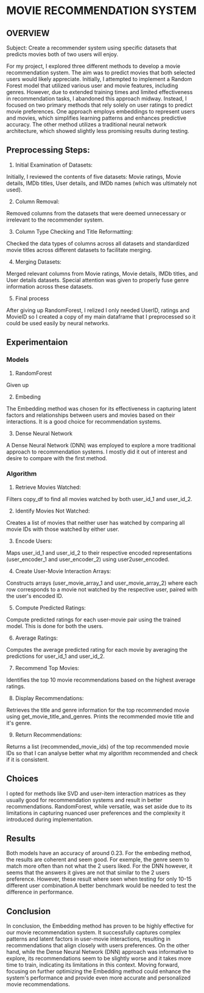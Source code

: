 # MOVIE RECOMMENDATION SYSTEM

## OVERVIEW

Subject: Create a recommender system using specific datasets that predicts movies both of two users will enjoy.

For my project, I explored three different methods to develop a movie recommendation system. The aim was to predict movies that both selected users would likely appreciate. Initially, I attempted to implement a Random Forest model that utilized various user and movie features, including genres. However, due to extended training times and limited effectiveness in recommendation tasks, I abandoned this approach midway. Instead, I focused on two primary methods that rely solely on user ratings to predict movie preferences. One approach employs embeddings to represent users and movies, which simplifies learning patterns and enhances predictive accuracy. The other method utilizes a traditional neural network architecture, which showed slightly less promising results during testing. 

## Preprocessing Steps:

1. Initial Examination of Datasets:

Initially, I reviewed the contents of five datasets: Movie ratings, Movie details, IMDb titles, User details, and IMDb names (which was ultimately not used).

2. Column Removal:

Removed columns from the datasets that were deemed unnecessary or irrelevant to the recommender system.

3. Column Type Checking and Title Reformatting:

Checked the data types of columns across all datasets and standardized movie titles across different datasets to facilitate merging.

4. Merging Datasets:

Merged relevant columns from Movie ratings, Movie details, IMDb titles, and User details datasets. Special attention was given to properly fuse genre information across these datasets.

5. Final process

After giving up RandomForest, I relized I only needed UserID, ratings and MovieID so I created a copy of my main dataframe that I preprocessed so it could be used easily by neural networks.

## Experimentaion

### Models

1. RandomForest

Given up

2. Embeding


The Embedding method was chosen for its effectiveness in capturing latent factors and relationships between users and movies based on their interactions. It is a good choice for recommendation systems.

3. Dense Neural Network

A Dense Neural Network (DNN) was employed to explore a more traditional approach to recommendation systems. I mostly did it out of interest and desire to compare with the first method.

### Algorithm

1. Retrieve Movies Watched:

Filters copy_df to find all movies watched by both user_id_1 and user_id_2.

2. Identify Movies Not Watched:

Creates a list of movies that neither user has watched by comparing all movie IDs with those watched by either user.

3. Encode Users:

Maps user_id_1 and user_id_2 to their respective encoded representations (user_encoder_1 and user_encoder_2) using user2user_encoded.

4. Create User-Movie Interaction Arrays:

Constructs arrays (user_movie_array_1 and user_movie_array_2) where each row corresponds to a movie not watched by the respective user, paired with the user's encoded ID.

5. Compute Predicted Ratings: 

Compute predicted ratings for each user-movie pair using the trained model. This is done for both the users.

6. Average Ratings:

Computes the average predicted rating for each movie by averaging the predictions for user_id_1 and user_id_2.

7. Recommend Top Movies:

Identifies the top 10 movie recommendations based on the highest average ratings.

8. Display Recommendations:

Retrieves the title and genre information for the top recommended movie using get_movie_title_and_genres.
Prints the recommended movie title and it's genre.

9. Return Recommendations:

Returns a list (recommended_movie_ids) of the top recommended movie IDs so that I can analyse better what my algorithm recommended and check if it is consistent.

## Choices

I opted for methods like SVD and user-item interaction matrices as they usually good for recommendation systems and result in better recommendations. RandomForest, while versatile, was set aside due to its limitations in capturing nuanced user preferences and the complexity it introduced during implementation.

## Results

Both models have an accuracy of around 0.23. For the embeding method, the results are coherent and seem good. For exemple, the genre seem to match more often than not what the 2 users liked. For the DNN however, it seems that the answers it gives are not that similar to the 2 users preference.
However, these result where seen when testing for only 10-15 different user combination.A better benchmark would be needed to test the difference in performance.

## Conclusion

In conclusion, the Embedding method has proven to be highly effective for our movie recommendation system. It successfully captures complex patterns and latent factors in user-movie interactions, resulting in recommendations that align closely with users preferences. On the other hand, while the Dense Neural Network (DNN) approach was informative to explore, its recommendations seem to be slightly worse and it takes more time to train, indicating its limitations in this context. Moving forward, focusing on further optimizing the Embedding method could enhance the system's performance and provide even more accurate and personalized movie recommendations.